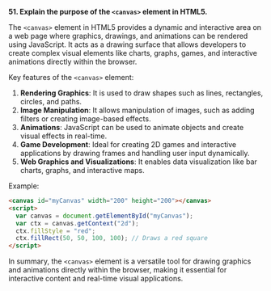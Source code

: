 **51. Explain the purpose of the `<canvas>` element in HTML5.**

The `<canvas>` element in HTML5 provides a dynamic and interactive area on a web page where graphics, drawings, and animations can be rendered using JavaScript. It acts as a drawing surface that allows developers to create complex visual elements like charts, graphs, games, and interactive animations directly within the browser. 

Key features of the `<canvas>` element:

1. **Rendering Graphics**: It is used to draw shapes such as lines, rectangles, circles, and paths.
2. **Image Manipulation**: It allows manipulation of images, such as adding filters or creating image-based effects.
3. **Animations**: JavaScript can be used to animate objects and create visual effects in real-time.
4. **Game Development**: Ideal for creating 2D games and interactive applications by drawing frames and handling user input dynamically.
5. **Web Graphics and Visualizations**: It enables data visualization like bar charts, graphs, and interactive maps.

Example:
```html
<canvas id="myCanvas" width="200" height="200"></canvas>
<script>
  var canvas = document.getElementById("myCanvas");
  var ctx = canvas.getContext("2d");
  ctx.fillStyle = "red";
  ctx.fillRect(50, 50, 100, 100); // Draws a red square
</script>
```

In summary, the `<canvas>` element is a versatile tool for drawing graphics and animations directly within the browser, making it essential for interactive content and real-time visual applications.
